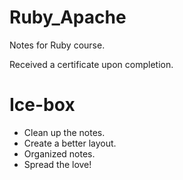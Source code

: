 # Ruby_Apache

Notes for Ruby course.

Received a certificate upon completion.

# Ice-box
* Clean up the notes.
* Create a better layout.
* Organized notes.
* Spread the love!
